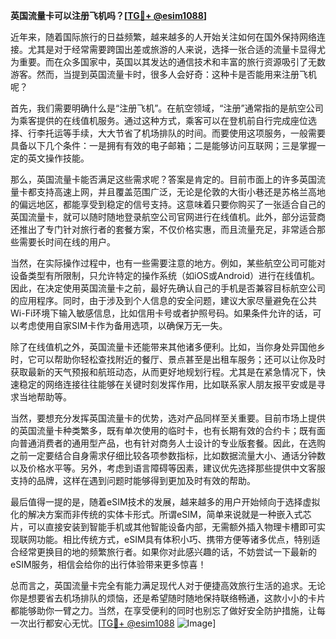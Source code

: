**英国流量卡可以注册飞机吗？[[TG💪+ @esim1088](https://t.me/s/esim1088)]**

近年来，随着国际旅行的日益频繁，越来越多的人开始关注如何在国外保持网络连接。尤其是对于经常需要跨国出差或旅游的人来说，选择一张合适的流量卡显得尤为重要。而在众多国家中，英国以其发达的通信技术和丰富的旅行资源吸引了无数游客。然而，当提到英国流量卡时，很多人会好奇：这种卡是否能用来注册飞机呢？

首先，我们需要明确什么是“注册飞机”。在航空领域，“注册”通常指的是航空公司为乘客提供的在线值机服务。通过这种方式，乘客可以在登机前自行完成座位选择、行李托运等手续，大大节省了机场排队的时间。而要使用这项服务，一般需要具备以下几个条件：一是拥有有效的电子邮箱；二是能够访问互联网；三是掌握一定的英文操作技能。

那么，英国流量卡能否满足这些需求呢？答案是肯定的。目前市面上的许多英国流量卡都支持高速上网，并且覆盖范围广泛，无论是伦敦的大街小巷还是苏格兰高地的偏远地区，都能享受到稳定的信号支持。这意味着只要你购买了一张适合自己的英国流量卡，就可以随时随地登录航空公司官网进行在线值机。此外，部分运营商还推出了专门针对旅行者的套餐方案，不仅价格实惠，而且流量充足，非常适合那些需要长时间在线的用户。

当然，在实际操作过程中，也有一些需要注意的地方。例如，某些航空公司可能对设备类型有所限制，只允许特定的操作系统（如iOS或Android）进行在线值机。因此，在决定使用英国流量卡之前，最好先确认自己的手机是否兼容目标航空公司的应用程序。同时，由于涉及到个人信息的安全问题，建议大家尽量避免在公共Wi-Fi环境下输入敏感信息，比如信用卡号或者护照号码。如果条件允许的话，可以考虑使用自家SIM卡作为备用选项，以确保万无一失。

除了在线值机之外，英国流量卡还能带来其他诸多便利。比如，当你身处异国他乡时，它可以帮助你轻松查找附近的餐厅、景点甚至是出租车服务；还可以让你及时获取最新的天气预报和航班动态，从而更好地规划行程。尤其是在紧急情况下，快速稳定的网络连接往往能够在关键时刻发挥作用，比如联系家人朋友报平安或是寻求当地帮助等。

当然，要想充分发挥英国流量卡的优势，选对产品同样至关重要。目前市场上提供的英国流量卡种类繁多，既有单次使用的临时卡，也有长期有效的合约卡；既有面向普通消费者的通用型产品，也有针对商务人士设计的专业版套餐。因此，在选购之前一定要结合自身需求仔细比较各项参数指标，比如数据流量大小、通话分钟数以及价格水平等。另外，考虑到语言障碍等因素，建议优先选择那些提供中文客服支持的品牌，这样在遇到问题时能够得到更加及时有效的帮助。

最后值得一提的是，随着eSIM技术的发展，越来越多的用户开始倾向于选择虚拟化的解决方案而非传统的实体卡形式。所谓eSIM，简单来说就是一种嵌入式芯片，可以直接安装到智能手机或其他智能设备内部，无需额外插入物理卡槽即可实现联网功能。相比传统方式，eSIM具有体积小巧、携带方便等诸多优点，特别适合经常更换目的地的频繁旅行者。如果你对此感兴趣的话，不妨尝试一下最新的eSIM服务，相信会给你的出行体验带来更多惊喜！

总而言之，英国流量卡完全有能力满足现代人对于便捷高效旅行生活的追求。无论你是想要省去机场排队的烦恼，还是希望随时随地保持联络畅通，这款小小的卡片都能够助你一臂之力。当然，在享受便利的同时也别忘了做好安全防护措施，让每一次出行都安心无忧。[[TG💪+ @esim1088](https://t.me/s/esim1088) ![Image](https://i.postimg.cc/4NQfJmqS/Snipaste-2025-05-13-00-14-12.png)]